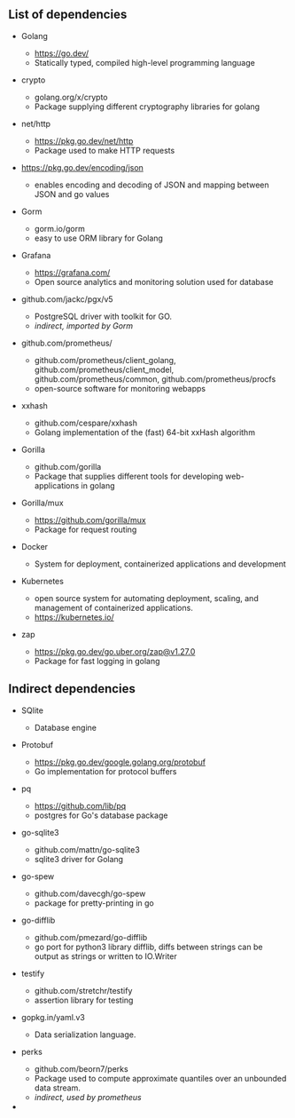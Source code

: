 ## List of dependencies

- Golang
    - https://go.dev/
    - Statically typed, compiled high-level programming language
- crypto
    - golang.org/x/crypto
    - Package supplying different cryptography libraries for golang
- net/http
    - https://pkg.go.dev/net/http
    - Package used to make HTTP requests
- https://pkg.go.dev/encoding/json
    - enables encoding and decoding of JSON and mapping between JSON and go values

- Gorm
    - gorm.io/gorm
    - easy to use ORM library for Golang

- Grafana
    - https://grafana.com/
    - Open source analytics and monitoring solution used for database

- github.com/jackc/pgx/v5
    - PostgreSQL driver with toolkit for GO.
    - *indirect, imported by Gorm*
- github.com/prometheus/
    - github.com/prometheus/client_golang, github.com/prometheus/client_model, github.com/prometheus/common, github.com/prometheus/procfs
    - open-source software for monitoring webapps

- xxhash
    - github.com/cespare/xxhash
    - Golang implementation of the (fast) 64-bit xxHash algorithm

- Gorilla
    - github.com/gorilla
    - Package that supplies different tools for developing web-applications in golang
- Gorilla/mux
    - https://github.com/gorilla/mux
    - Package for request routing
- Docker
    - System for deployment, containerized applications and development
- Kubernetes
    - open source system for automating deployment, scaling, and management of containerized applications.
    - https://kubernetes.io/

- zap
    - https://pkg.go.dev/go.uber.org/zap@v1.27.0
    - Package for fast logging in golang
## Indirect dependencies




- SQlite
    - Database engine
- Protobuf
    - https://pkg.go.dev/google.golang.org/protobuf
    - Go implementation for protocol buffers 

- pq
    - https://github.com/lib/pq
    - postgres for Go's database package
- go-sqlite3
    - github.com/mattn/go-sqlite3
    - sqlite3 driver for Golang
- go-spew
    - github.com/davecgh/go-spew
    - package for pretty-printing in go
- go-difflib
    - github.com/pmezard/go-difflib
    - go port for python3 library difflib, diffs between strings can be output as strings or written to IO.Writer
- testify
    - github.com/stretchr/testify
    - assertion library for testing
- gopkg.in/yaml.v3
    - Data serialization language.
- perks
    - github.com/beorn7/perks
    - Package used to compute approximate quantiles over an unbounded data stream.
    - *indirect, used by prometheus*

-  